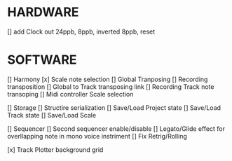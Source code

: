 # HARDWARE 
[] add Clock out 24ppb, 8ppb, inverted 8ppb, reset

# SOFTWARE
[] Harmony
  [x] Scale note selection
  [] Global Tranposing
    [] Recording transposition
  [] Global to Track transposing link
  [] Recording Track note transoping 
  [] Midi controller Scale selection

[] Storage
  [] Structire serialization
  [] Save/Load Project state
  [] Save/Load Track state
  [] Save/Load Scale 

[] Sequencer 
  [] Second sequencer enable/disable
  [] Legato/Glide effect for overllapping note in mono voice instriment
  [] Fix Retrig/Rolling 

[x] Track Plotter background grid